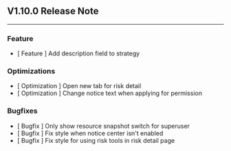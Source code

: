 ## V1.10.0 Release Note

---

### Feature

- [ Feature ] Add description field to strategy

### Optimizations

- [ Optimization ] Open new tab for risk detail
- [ Optimization ] Change notice text when applying for permission

### Bugfixes
 
- [ Bugfix ] Only show resource snapshot switch for superuser
- [ Bugfix ] Fix style when notice center isn't enabled
- [ Bugfix ] Fix style for using risk tools in risk detail page
